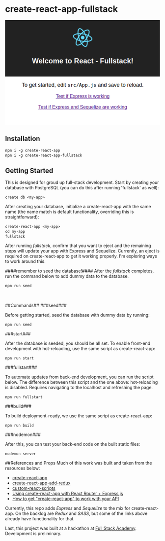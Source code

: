 # create-react-app-fullstack
![Screenshot](./package_ref/homepage.png "Homepage")

## Installation
```
npm i -g create-react-app
npm i -g create-react-app-fullstack
```
## Getting Started
This is designed for groud up full-stack development. Start by creating your database with PostgreSQL (you can do this after running 'fullstack' as well):
```
create db <my-app>
```
After creating your database, initialize a create-react-app with the same name (the name match is default functionality, overriding this is straightforward):

```
create-react-app <my-app>
cd my-app
fullstack
```

After running *fullstack*, confirm that you want to eject and the remaining steps will update your app with Express and Sequelize. Currently, an eject is required on create-react-app to get it working properly. I'm exploring ways to work around this.

####remember to seed the database!####
After the *fullstack* completes, run the command below to add dummy data to the database.
```
npm run seed
```
<br/><br/>
##Commands##
###seed###

Before getting started, seed the database with dummy data by running:
```
npm run seed
```
###start###

After the database is seeded, you should be all set. To enable front-end development with hot-reloading, use the same script as create-react-app:
```
npm run start
```
###fullstart###

To automate updates from back-end development, you can run the script below. The difference between this script and the one above: hot-reloading is disabled. Requires navigating to the localhost and refreshing the page.
```
npm run fullstart
```
###build###

To build deployment-ready, we use the same script as create-react-app:
```
npm run build
```
###nodemon###

After this, you can test your back-end code on the built static files:
```
nodemon server
```

##References and Props
Much of this work was built and taken from the resources below:
* [create-react-app](https://www.npmjs.com/package/create-react-app)
* [create-react-app-add-redux](https://www.npmjs.com/package/create-react-app-add-redux)
* [custom-react-scripts](https://www.npmjs.com/package/custom-react-scripts)
* [Using create-react-app with React Router + Express.js]()
* [How to get "create-react-app" to work with your API]()

Currently, this repo adds *Express* and *Sequelize* to the mix for create-react-app. On the backlog are *Redux* and *SASS*, but some of the links above already have functionality for that.

Last, this project was built at a hackathon at [Full Stack Academy](https://www.fullstackacademy.com/). Development is preliminary. 
